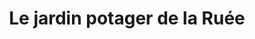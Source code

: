 ---
title: "Le jardin potager de la Ruée"
url: /bains-sur-oust/le-jardin-potager-de-la-ruee/
shop: ferme
---